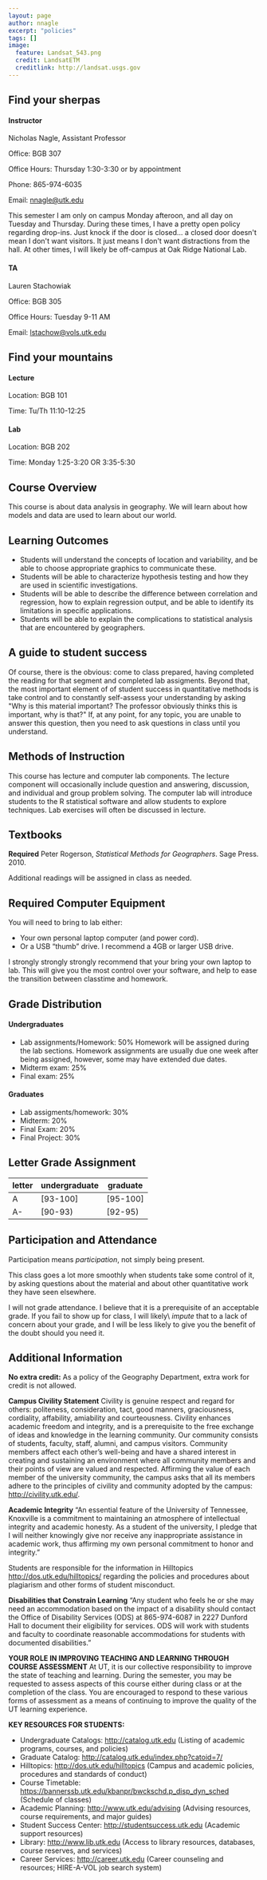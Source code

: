 ```yaml
---
layout: page
author: nnagle
excerpt: "policies"
tags: []
image:
  feature: Landsat_543.png
  credit: LandsatETM
  creditlink: http://landsat.usgs.gov
---
```



## Find your sherpas
#### Instructor
Nicholas Nagle, Assistant Professor

Office: BGB 307

Office Hours: Thursday 1:30-3:30 or by appointment

Phone: 865-974-6035

Email: <nnagle@utk.edu>

This semester I am only on campus Monday afteroon, and all day on Tuesday and Thursday.  During these times, I have a pretty open policy regarding drop-ins.  Just knock if the door is closed... a closed door doesn't mean I don't want visitors.  It just means I don't want distractions from the hall.  At other times, I will likely be off-campus at Oak Ridge National Lab.  

#### TA
Lauren Stachowiak

Office: BGB 305

Office Hours: Tuesday 9-11 AM

Email: <lstachow@vols.utk.edu>


## Find your mountains
#### Lecture
Location: BGB 101

Time: Tu/Th 11:10-12:25

#### Lab
Location: BGB 202

Time: Monday 1:25-3:20 OR 3:35-5:30


## Course Overview
This course is about data analysis in geography.  We will learn about how models and data are used to learn about our world.

## Learning Outcomes
- Students will understand the concepts of location and variability, and be able to choose appropriate graphics to communicate these.
- Students will be able to characterize hypothesis testing and how they are used in scientific investigations.
- Students will be able to describe the difference between correlation and regression, how to explain regression output, and be able to identify its limitations in specific applications.
- Students will be able to explain the complications to statistical analysis that are encountered by geographers.

## A guide to student success
Of course, there is the obvious: come to class prepared, having completed the reading for that segment and completed lab assigments.  Beyond that, the most important element of of student success in quantitative methods is take control and to constantly self-assess your understanding by asking "Why is this material important?  The professor obviously thinks this is important, why is that?"  If, at any point, for any topic, you are unable to answer this question, then you need to ask questions in class until you understand.

## Methods of Instruction
This course has lecture and computer lab components.  The lecture component will occasionally include question and answering, discussion, and individual and group problem solving.  The computer lab will introduce students to the R statistical software and allow students to explore techniques.  Lab exercises will often be discussed in lecture.

## Textbooks
**Required** Peter Rogerson, *Statistical Methods for Geographers*.  Sage Press. 2010.

Additional readings will be assigned in class as needed.  

## Required Computer Equipment
You will need to bring to lab either:

- Your own personal laptop computer (and power cord).
- Or a USB “thumb” drive. I recommend a 4GB or larger USB drive.

I strongly strongly strongly recommend that your bring your own laptop to lab.  This will give you the most control over your software, and help to ease the transition between classtime and homework.

## Grade Distribution
#### Undergraduates
- Lab assignments/Homework: 50%  Homework will be assigned during the lab sections.  Homework assignments are usually due one week after being assigned, however, some may have extended due dates.
- Midterm exam:  25%
- Final exam: 25%
#### Graduates
 - Lab assigments/homework: 30%
 - Midterm: 20%
 - Final Exam: 20%
 - Final Project: 30%

## Letter Grade Assignment

letter  | undergraduate  | graduate
------- | -------------- | ---------
A       | [93-100]       | [95-100]
A-      | [90-93)        | [92-95)


## Participation and Attendance
Participation means *participation*, not simply being present.

This class goes a lot more smoothly when students take some control of it, by asking questions about the material and about other quantitative work they have seen elsewhere.  

I will not grade attendance.  I believe that it is a prerequisite of an acceptable grade.  If you fail to show up for class, I will likely\ *impute* that to a lack of concern about your grade, and I will be less likely to give you the benefit of the doubt should you need it.

## Additional Information
**No extra credit:**  As a policy of the Geography Department, extra work for credit is not allowed.

**Campus Civility Statement**
Civility is genuine respect and regard for others: politeness, consideration, tact, good manners, graciousness, cordiality, affability, amiability and courteousness. Civility enhances academic freedom and integrity, and is a prerequisite to the free exchange of ideas and knowledge in the learning community. Our community consists of students, faculty, staff, alumni, and campus visitors. Community members affect each other’s well-being and have a shared interest in creating and sustaining an environment where all community members and their points of view are valued and respected. Affirming the value of each member of the university community, the campus asks that all its members adhere to the principles of civility and community adopted by the campus: http://civility.utk.edu/.

**Academic Integrity**
“An essential feature of the University of Tennessee, Knoxville is a commitment to maintaining an atmosphere of intellectual integrity and academic honesty. As a student of the university, I pledge that I will neither knowingly give nor receive any inappropriate assistance in academic work, thus affirming my own personal commitment to honor and integrity.”

Students are responsible for the information in Hilltopics http://dos.utk.edu/hilltopics/ regarding the policies and procedures about plagiarism and other forms of student misconduct.

**Disabilities that Constrain Learning**
“Any student who feels he or she may need an accommodation based on the impact of a disability should contact the Office of Disability Services (ODS) at 865-974-6087 in 2227 Dunford Hall to document their eligibility for services. ODS will work with students and faculty to coordinate reasonable accommodations for students with documented disabilities.”

**YOUR ROLE IN IMPROVING TEACHING AND LEARNING THROUGH COURSE ASSESSMENT**
At UT, it is our collective responsibility to improve the state of teaching and learning. During the semester, you may be requested to assess aspects of this course either during class or at the completion of the class. You are encouraged to respond to these various forms of assessment as a means of continuing to improve the quality of the UT learning experience.


**KEY RESOURCES FOR STUDENTS:**

- Undergraduate Catalogs: http://catalog.utk.edu (Listing of academic programs, courses, and policies)
- Graduate Catalog: http://catalog.utk.edu/index.php?catoid=7/
- Hilltopics: http://dos.utk.edu/hilltopics (Campus and academic policies, procedures and standards of conduct)
- Course Timetable: https://bannerssb.utk.edu/kbanpr/bwckschd.p_disp_dyn_sched (Schedule of classes)
- Academic Planning: http://www.utk.edu/advising (Advising resources, course requirements, and major guides)
- Student Success Center: http://studentsuccess.utk.edu (Academic support resources)
- Library: http://www.lib.utk.edu (Access to library resources, databases, course reserves, and services)
- Career Services: http://career.utk.edu (Career counseling and resources; HIRE-A-VOL job search system)
